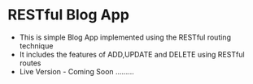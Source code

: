 <h1>RESTful Blog App</h1>
<ul>
<li>This is simple Blog App implemented using the RESTful routing technique</li>
<li>It includes the features of ADD,UPDATE and DELETE using RESTful routes</li>
<li>Live Version - Coming Soon .........</li>
</ul>

